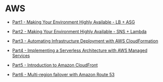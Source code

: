# AWS

- [Part1 - Making Your Environment Highly Available - LB + ASG](https://github.com/DonghaoWu/AWS/blob/master/AWS-SAA/High-availability(part1).md) 

- [Part2 - Making Your Environment Highly Available - SNS + Lambda](https://github.com/DonghaoWu/AWS/blob/master/AWS-SAA/High-availability(part2).md) 

- [Part3 - Automating Infrastructure Deployment with AWS CloudFormation](https://github.com/DonghaoWu/AWS/blob/master/AWS-SAA/CloudFormation.md)

- [Part4 - Implementing a Serverless Architecture with AWS Managed Services](https://github.com/DonghaoWu/AWS/blob/master/AWS-SAA/Serverless-Architecture.md) 

- [Part5 - Introduction to Amazon CloudFront](https://github.com/DonghaoWu/AWS/blob/master/AWS-SAA/5.CloudFront-distribution.md)

- [Part6 - Multi-region failover with Amazon Route 53](https://github.com/DonghaoWu/AWS/blob/master/AWS-SAA/6.Multi-Region%20Failover(Route%2053).md) 